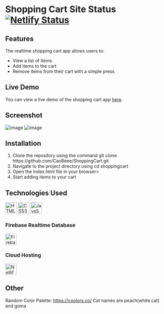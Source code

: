 # Shopping Cart Site Status [![Netlify Status](https://api.netlify.com/api/v1/badges/d8c8f65f-81c1-4489-9c38-5d9717d5faf2/deploy-status)](https://app.netlify.com/sites/cart-app-caobeee/deploys)

## Features

The realtime shopping cart app allows users to:

<ul>
    <li>View a list of items</li>
    <li>Add items to the cart</li>
    <li>Remove items from their cart with a simple press</li>
</ul>

## Live Demo

You can view a live demo of the shopping cart app [here](https://cart-app-caobeee.netlify.app/).

## Screenshot

![image](https://user-images.githubusercontent.com/98575161/232346998-37fef45a-3441-414d-bcca-10eeb932ebb7.png)
![image](https://user-images.githubusercontent.com/98575161/232347028-0dc883c8-be47-4412-9935-058ef7e570e0.png)

## Installation

<ol>
 <li>Clone the repository using the command git clone https://github.com/CaoBeee/ShoppingCart.git</li>
 <li>Navigate to the project directory using cd shoppingcart</li>
 <li>Open the index.html file in your browser></li>
 <li>Start adding items to your cart</li>
</ol>

## Technologies Used

<a href="https://developer.mozilla.org/en-US/docs/Glossary/HTML5" target="_blank" rel="noreferrer"><img src="https://raw.githubusercontent.com/danielcranney/readme-generator/main/public/icons/skills/html5-colored.svg" width="36" height="36" alt="HTML5" /></a>
<a href="https://www.w3.org/TR/CSS/#css" target="_blank" rel="noreferrer"><img src="https://raw.githubusercontent.com/danielcranney/readme-generator/main/public/icons/skills/css3-colored.svg" width="36" height="36" alt="CSS3" /></a>
<a href="https://developer.mozilla.org/en-US/docs/Web/JavaScript" target="_blank" rel="noreferrer"><img src="https://raw.githubusercontent.com/danielcranney/readme-generator/main/public/icons/skills/javascript-colored.svg" width="36" height="36" alt="JavaScript" /></a>

### Firebase Realtime Database

<a href="https://developer.mozilla.org/en-US/docs/Web/JavaScript" target="_blank" rel="noreferrer"><img src="https://cdn.iconscout.com/icon/free/png-512/firebase-3521427-2944871.png?f=avif&w=256" width="36" height="36" alt="Firebase" /></a>

### Cloud Hosting

<a href="https://www.netlify.com/" target="_blank" rel="noreferrer"><img src="https://jeancochrane.com/static/images/blog/netlify-identity-dealbreakers/netlify-logo.png" width="36" height="36" alt="Netlify" /></a>

## Other
Random Color Palette: https://coolors.co/
Cat names are peach(white cat) and goma
